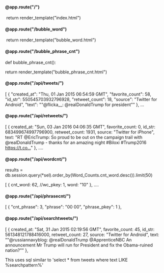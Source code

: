 #### @app.route("/")

​	return render_template("index.html")



#### @app.route("/bubble_word")

​	 return render_template("bubble_word.html")



#### @app.route("/bubble_phrase_cnt")

def bubble_phrase_cnt():

  return render_template("bubble_phrase_cnt.html") 



#### @app.route("/api/tweets/")

  [
    {
      "created_at": "Thu, 01 Jan 2015 06:54:59 GMT", 
      "favorite_count": 58, 
      "id_str": 550545703932796928, 
      "retweet_count": 18, 
      "source": "Twitter for Android", 
      "text": "\"@flicka__: @realDonaldTrump for president\""
    }, ...



#### @app.route("/api/retweets/")

  [
    {
    created_at: "Sun, 03 Jan 2016 04:06:35 GMT",
    favorite_count: 0,
    id_str: 683499674997796900,
    retweet_count: 1931,
    source: "Twitter for iPhone",
    text: "RT @EricTrump: So proud to be out on the campaign trail with @realDonaldTrump - thanks for an amazing night #Biloxi #Trump2016 https://t.co…"
    }, ....

#### @app.route("/api/wordcnt/")

 results = db.session.query(*sel).order_by(Word_Counts.cnt_word.desc()).limit(50)

[
  {
  cnt_word: 62,
  //wc_pkey: 1,
  word: "10"
  }, ....

#### @app.route("/api/phrasecnt/")

[
  {
    "cnt_phrase": 3, 
    "phrase": "00 00", 
    "phrase_pkey": 1
  }, 

#### @app.route("/api/searchtweets/<searchpattern>")

[
  {
  created_at: "Sat, 31 Jan 2015 02:19:56 GMT",
  favorite_count: 45,
  id_str: 561348121788416000,
  retweet_count: 27,
  source: "Twitter for Android",
  text: ""@russiannavyblog: @realDonaldTrump @ApprenticeNBC An announcement Mr Trump will run for President and fix the Obama-ruined nation?""
  },

This uses sql similar to 'select * from tweets where text LIKE %searchpattern%'
